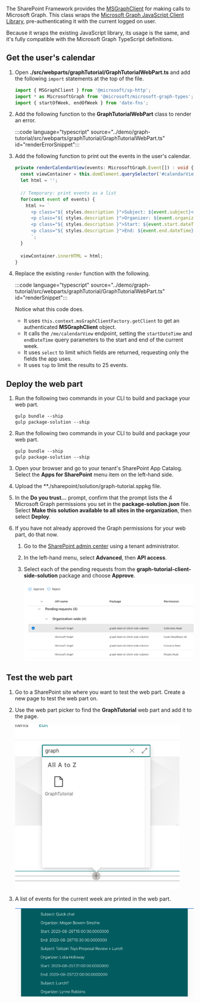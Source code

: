 <!-- markdownlint-disable MD002 MD041 -->

The SharePoint Framework provides the [MSGraphClient](https://docs.microsoft.com/javascript/api/sp-http/msgraphclient?view=sp-typescript-latest) for making calls to Microsoft Graph. This class wraps the [Microsoft Graph JavaScript Client Library](https://github.com/microsoftgraph/msgraph-sdk-javascript), pre-authenticating it with the current logged on user.

Because it wraps the existing JavaScript library, its usage is the same, and it's fully compatible with the Microsoft Graph TypeScript definitions.

## Get the user's calendar

1. Open **./src/webparts/graphTutorial/GraphTutorialWebPart.ts** and add the following `import` statements at the top of the file.

    ```typescript
    import { MSGraphClient } from '@microsoft/sp-http';
    import * as MicrosoftGraph from '@microsoft/microsoft-graph-types';
    import { startOfWeek, endOfWeek } from 'date-fns';
    ```

1. Add the following function to the **GraphTutorialWebPart** class to render an error.

    :::code language="typescript" source="../demo/graph-tutorial/src/webparts/graphTutorial/GraphTutorialWebPart.ts" id="renderErrorSnippet":::

1. Add the following function to print out the events in the user's calendar.

    ```typescript
    private renderCalendarView(events: MicrosoftGraph.Event[]) : void {
      const viewContainer = this.domElement.querySelector('#calendarView');
      let html = '';

      // Temporary: print events as a list
      for(const event of events) {
        html += `
          <p class="${ styles.description }">Subject: ${event.subject}</p>
          <p class="${ styles.description }">Organizer: ${event.organizer.emailAddress.name}</p>
          <p class="${ styles.description }">Start: ${event.start.dateTime}</p>
          <p class="${ styles.description }">End: ${event.end.dateTime}</p>
          `;
      }

      viewContainer.innerHTML = html;
    }
    ```

1. Replace the existing `render` function with the following.

    :::code language="typescript" source="../demo/graph-tutorial/src/webparts/graphTutorial/GraphTutorialWebPart.ts" id="renderSnippet":::

    Notice what this code does.

    - It uses `this.context.msGraphClientFactory.getClient` to get an authenticated **MSGraphClient** object.
    - It calls the `/me/calendarView` endpoint, setting the `startDateTime` and `endDateTime` query parameters to the start and end of the current week.
    - It uses `select` to limit which fields are returned, requesting only the fields the app uses.
    - It uses `top` to limit the results to 25 events.

## Deploy the web part

1. Run the following two commands in your CLI to build and package your web part.

    ```Shell
    gulp bundle --ship
    gulp package-solution --ship
    ```

1. Run the following two commands in your CLI to build and package your web part.

    ```Shell
    gulp bundle --ship
    gulp package-solution --ship
    ```

1. Open your browser and go to your tenant's SharePoint App Catalog. Select the **Apps for SharePoint** menu item on the left-hand side.

1. Upload the **./sharepoint/solution/graph-tutorial.sppkg file.

1. In the **Do you trust...** prompt, confirm that the prompt lists the 4 Microsoft Graph permissions you set in the **package-solution.json** file. Select **Make this solution available to all sites in the organization**, then select **Deploy**.

1. If you have not already approved the Graph permissions for your web part, do that now.

    1. Go to the [SharePoint admin center](https://admin.microsoft.com/sharepoint?page=classicfeatures&modern=true) using a tenant administrator.

    1. In the left-hand menu, select **Advanced**, then **API access**.

    1. Select each of the pending requests from the **graph-tutorial-client-side-solution** package and choose **Approve**.

        ![A screenshot of the SharePoint admin center's API access page](images/api-access.png)

## Test the web part

1. Go to a SharePoint site where you want to test the web part. Create a new page to test the web part on.

1. Use the web part picker to find the **GraphTutorial** web part and add it to the page.

    ![A screenshot of the GraphTutorial web part in the web part picker](images/add-web-part.png)

1. A list of events for the current week are printed in the web part.

    ![A screenshot of the web part displaying a list of events](images/calendar-list.png)
